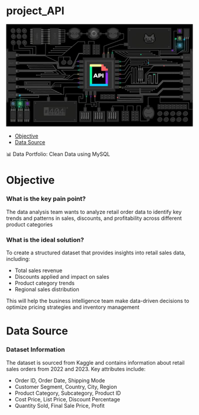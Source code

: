 # project_API

![ API ](images/download.jpg)

- [Objective](#objective)
- [Data Source](#data-source)

📊 Data Portfolio: Clean Data using MySQL
 # Objective
### What is the key pain point?
The data analysis team wants to analyze retail order data to identify key trends and patterns in sales, discounts, and profitability across different product categories

### What is the ideal solution?

To create a structured dataset that provides insights into retail sales data, including:

- Total sales revenue
- Discounts applied and impact on sales
- Product category trends
- Regional sales distribution

This will help the business intelligence team make data-driven decisions to optimize pricing strategies and inventory management

 # Data Source
### Dataset Information
The dataset is sourced from Kaggle and contains information about retail sales orders from 2022 and 2023.
Key attributes include:

- Order ID, Order Date, Shipping Mode
- Customer Segment, Country, City, Region
- Product Category, Subcategory, Product ID
- Cost Price, List Price, Discount Percentage
- Quantity Sold, Final Sale Price, Profit
